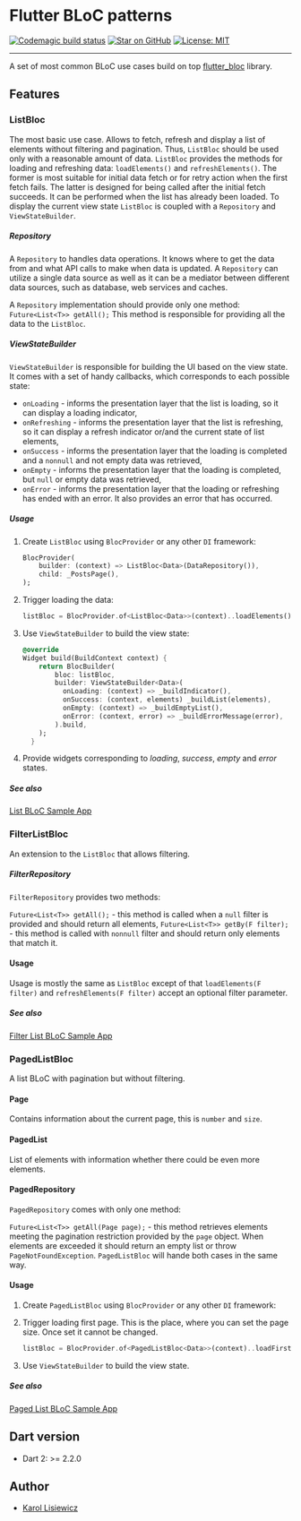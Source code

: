 # Flutter BLoC patterns

[![Codemagic build status](https://api.codemagic.io/apps/5d28ebe2db95112ead3bbeb9/5d28ebe2db95112ead3bbeb8/status_badge.svg)](https://codemagic.io/apps/5d28ebe2db95112ead3bbeb9/5d28ebe2db95112ead3bbeb8/latest_build) [![Star on GitHub](https://img.shields.io/github/stars/klisiewicz/flutter-bloc-patterns.svg?style=flat&logo=github&colorB=deeppink&label=Stars)](https://github.com/klisiewicz/flutter-bloc-patterns) [![License: MIT](https://img.shields.io/badge/License-MIT-purple.svg)](https://opensource.org/licenses/MIT)

---
A set of most common BLoC use cases build on top [flutter_bloc](https://github.com/felangel/bloc/tree/master/packages/flutter_bloc) library.

## Features

### ListBloc
The most basic use case. Allows to fetch, refresh and display a list of elements without filtering and pagination. Thus, `ListBloc` should be used only with a reasonable amount of data. `ListBloc` provides the methods for loading and refreshing data: `loadElements()` and `refreshElements()`. The former is most suitable for initial data fetch or for retry action when the first fetch fails. The latter is designed for being called after the initial fetch succeeds. It can be performed when the list has already been loaded. To display the current view state `ListBloc` is coupled with a `Repository` and `ViewStateBuilder`.

##### Repository
A `Repository` to handles data operations. It knows where to get the data from and what API calls to make when data is updated. A `Repository` can utilize a single data source as well as it can be a mediator between different data sources, such as database, web services and caches.

A `Repository` implementation should provide only one method:
`Future<List<T>> getAll();`
This method is responsible for providing all the data to the `ListBloc`.

##### ViewStateBuilder
`ViewStateBuilder` is responsible for building the UI based on the view state. It comes with a set of handy callbacks, which corresponds to each possible state:

* `onLoading` - informs the presentation layer that the list is loading, so it can display a loading indicator,
* `onRefreshing` - informs the presentation layer that the list is refreshing, so it can display a refresh indicator or/and the current state of list elements,
* `onSuccess` - informs the presentation layer that the loading is completed and a `nonnull` and not empty data was retrieved,
* `onEmpty` - informs the presentation layer that the loading is completed, but `null` or empty data was retrieved,
* `onError` - informs the presentation layer that the loading or refreshing has ended with an error. It also provides an error that has occurred.

##### Usage
1. Create `ListBloc` using `BlocProvider` or any other `DI` framework:

    ```dart
    BlocProvider(
        builder: (context) => ListBloc<Data>(DataRepository()),
        child: _PostsPage(),
    );
    ```
2. Trigger loading the data:

    ```dart
    listBloc = BlocProvider.of<ListBloc<Data>>(context)..loadElements();
    ```
3. Use `ViewStateBuilder` to build the view state:

    ```dart
    @override
    Widget build(BuildContext context) {
        return BlocBuilder(
            bloc: listBloc,
            builder: ViewStateBuilder<Data>(
              onLoading: (context) => _buildIndicator(),
              onSuccess: (context, elements) _buildList(elements),
              onEmpty: (context) => _buildEmptyList(),
              onError: (context, error) => _buildErrorMessage(error),
            ).build,
        );
      }
    ```
4. Provide widgets corresponding to _loading_, _success_, _empty_ and _error_ states.

##### See also
[List BLoC Sample App](example/lib/src/list_app.dart)

### FilterListBloc
An extension to the `ListBloc` that allows filtering.

##### FilterRepository
`FilterRepository` provides two methods:

`Future<List<T>> getAll();` - this method is called when a `null` filter is provided and should return all elements,
`Future<List<T>> getBy(F filter);` - this method is called with `nonnull` filter and should return only elements that match it.

#### Usage
Usage is mostly the same as `ListBloc` except of that `loadElements(F filter)` and `refreshElements(F filter)` accept an optional filter parameter.

##### See also
[Filter List BLoC Sample App](example/lib/src/list_filter_app.dart)

### PagedListBloc
A list BLoC with pagination but without filtering.

#### Page
Contains information about the current page, this is `number` and `size`.

#### PagedList
List of elements with information whether there could be even more elements.

#### PagedRepository
`PagedRepository` comes with only one method:

`Future<List<T>> getAll(Page page);` - this method retrieves elements meeting the pagination restriction provided by the `page` object. When elements are exceeded it should return an empty list or throw `PageNotFoundException`. `PagedListBloc` will hande both cases in the same way.

#### Usage
1. Create `PagedListBloc` using `BlocProvider` or any other `DI` framework:

2. Trigger loading first page. This is the place, where you can set the page size. Once set it cannot be changed.

    ```dart
    listBloc = BlocProvider.of<PagedListBloc<Data>>(context)..loadFirstPage(pageSize: 10);
    ```
3. Use `ViewStateBuilder` to build the view state.

##### See also
[Paged List BLoC Sample App](example/lib/src/list_paged_app.dart)

## Dart version

- Dart 2: >= 2.2.0

## Author
- [Karol Lisiewicz](https://github.com/klisiewicz)
